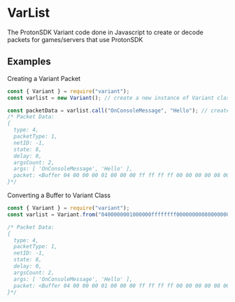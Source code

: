 # VarList
 The ProtonSDK Variant code done in Javascript to create or decode packets for games/servers that use ProtonSDK

## Examples
 Creating a Variant Packet  
```js
const { Variant } = require("variant");
const varlist = new Variant(); // create a new instance of Variant class

const packetData = varlist.call("OnConsoleMessage", "Hello"); // creates a packet and returns it along with the new data
/* Packet Data:
{
  type: 4,
  packetType: 1,
  netID: -1,
  state: 8,
  delay: 0,
  argsCount: 2,
  args: [ 'OnConsoleMessage', 'Hello' ],
  packet: <Buffer 04 00 00 00 01 00 00 00 ff ff ff ff 00 00 00 00 08 00 00 00 00 00 00 00 00 00 00 00 00 00 00 00 00 00 00 00 00 00 00 00 00 00 00 00 00 00 00 00 00 00 ... 44 more bytes>
}*/
```  

 Converting a Buffer to Variant Class  
```js
const { Variant } = require("variant");
const varlist = Variant.from("0400000001000000ffffffff000000000800000000000000000000000000000000000000000000000000000000000000000000000000000000000000020002100000004f6e436f6e736f6c654d65737361676501020500000048656c6c6f"); // returns a new instance of the Variant class containing the decoded data

/* Packet Data: 
{
  type: 4,
  packetType: 1,
  netID: -1,
  state: 8,
  delay: 0,
  argsCount: 2,
  args: [ 'OnConsoleMessage', 'Hello' ],
  packet: <Buffer 04 00 00 00 01 00 00 00 ff ff ff ff 00 00 00 00 08 00 00 00 00 00 00 00 00 00 00 00 00 00 00 00 00 00 00 00 00 00 00 00 00 00 00 00 00 00 00 00 00 00 ... 44 more bytes>
}*/
```